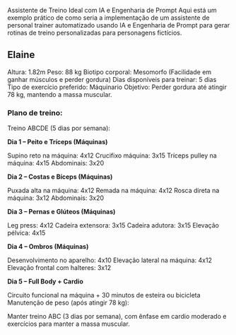 Assistente de Treino Ideal com IA e Engenharia de Prompt
Aqui está um exemplo prático de como seria a implementação de um assistente de personal trainer automatizado usando IA e Engenharia de Prompt para gerar rotinas de treino personalizadas para personagens fictícios.

## Elaine

Altura: 1.82m
Peso: 88 kg
Biotipo corporal: Mesomorfo (Facilidade em ganhar músculos e perder gordura)
Dias disponíveis para treinar: 5 dias
Tipo de exercício preferido: Máquinario
Objetivo: Perder gordura até atingir 78 kg, mantendo a massa muscular.

### Plano de treino:
Treino ABCDE (5 dias por semana):

**Dia 1 – Peito e Tríceps (Máquinas)**

Supino reto na máquina: 4x12
Crucifixo máquina: 3x15
Tríceps pulley na máquina: 4x15
Abdominais: 3x20

**Dia 2 – Costas e Bíceps (Máquinas)**

Puxada alta na máquina: 4x12
Remada na máquina: 4x12
Rosca direta na máquina: 3x12
Abdominais: 3x20

**Dia 3 – Pernas e Glúteos (Máquinas)**

Leg press: 4x12
Cadeira extensora: 3x15
Cadeira adutora: 3x15
Elevação pélvica: 4x15

**Dia 4 – Ombros (Máquinas)**

Desenvolvimento no aparelho: 4x10
Elevação lateral na máquina: 4x12
Elevação frontal com halteres: 3x12

**Dia 5 – Full Body + Cardio**

Circuito funcional na máquina + 30 minutos de esteira ou bicicleta
Manutenção de peso (após atingir 78 kg):

Manter treino ABC (3 dias por semana), com ênfase em cardio moderado e exercícios para manter a massa muscular.